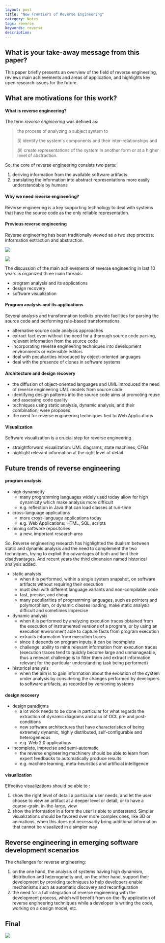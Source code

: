 ```yaml
---
layout: post
title: "New Frontiers of Reverse Engineering"
category: Notes
tags: reverse
keywords: reverse
description:
---
```



## What is your take-away message from this paper?
This paper briefly presents an overview of the field of reverse engineering, reviews main achievements and areas of application, and highlights key open research issues for the future.


## What are motivations for this work?
#### What is reverse engineering?
The term *reverse engineering* was defined as:
> the process of analyzing a subject system to
>
> (i) identify the system's components and their inter-relationships and
>
> (ii) create representations of the system in another form or at a higher level of abstraction.

So, the core of reverse engineering consists two parts:
1. deriving information from the available software artifacts
2. translating the information into abstract representations more easily understandable by humans

#### Why we need reverse engineering?
Reverse engineering is a key supporting technology to deal with systems that have the source code as the only reliable representation.

#### Previous reverse engineering
Reverse engineering has been traditionally viewed as a two step process: information extraction and abstraction.

![](/post_pic/tools_arch.png)

![](/post_pic/reengineering.png)

The discussion of the main achievements of reverse engineering in last 10 years is organized three main threads:
- program analysis and its applications
- design recovery
- software visualization

#### Program analysis and its applications
Several analysis and transformation toolkits provide facilities for parsing the source code and performing rule-based transformations.
- alternative source code analysis approaches
- extract fact even without the need for a thorough source code parsing, relevant information from the source code
- incorporating reverse engineering techniques into development environments or extensible editors
- deal with peculiarities introduced by object-oriented languages
- deal with the presence of clones in software systems

#### Architecture and design recovery
- the diffusion of object-oriented languages and UML introduced the need of reverse engineering UML models from source code
- identifying design patterns into the source code aims at promoting reuse and assessing code quality
- techniques using static analysis, dynamic analysis, and their combination, were proposed
- the need for reverse engineering techniques tied to Web Applications

#### Visualization
Software visualization is a crucial step for reverse engineering.
- straightforward visualization: UML diagrams, state machines, CFGs
- highlight relevant information at the right level of detail

## Future trends of reverse engineering
#### program analysis
- high dynamicity
  - many programming languages widely used today allow for high dynamicity which make analysis more difficult
  - e.g. reflection in Java that can load classes at run-time
- cross-language applications
  - more cross-language applications today
  - e.g. Web Applications: HTML, SQL, scripts
- mining software repositories
  - a new, important research area

So, Reverse engineering research has highlighted the dualism between static and dynamic analysis and the need to complement the two techniques, trying to exploit the advantages of both and limit their disadvantages. And recent years the third dimension named historical analysis added.
- static analysis
  - when it is performed, within a single system snapshot, on software artifacts without requiring their execution
  - must deal with different language variants and non-compilable code
  - fast, precise, and cheap
  - many peculiarities of programming languages, such as pointers and polymorphism, or dynamic classes loading, make static analysis difficult and sometimes imprecise
- dynamic analysis
  - when it is performed by analyzing execution traces obtained from the execution of instrumented versions of a program, or by using an execution environment able to capture facts from program execution
  - extracts information from execution traces
  - since it depends on program inputs, it can be incomplete
  - challenge: ability to mine relevant information from execution traces (execution traces tend to quickly become large and unmanageable, thus a relevant challenge is to filter them and extract information relevant for the particular understanding task being performed)
- historical analysis
  - when the aim is to gain information about the evolution of the system under analysis by considering the changes performed by developers to software artifacts, as recorded by versioning systems

#### design recovery
- design paradigms
  - a lot work needs to be done in particular for what regards the extraction of dynamic diagrams and also of OCL pre and post- conditions
  - new software architectures that have characteristics of being extremely dynamic, highly distributed, self-configurable and heterogeneous
  - e.g. Web 2.0 applications
- incomplete, imprecise and semi-automatic
  - the reverse engineering machinery should be able to learn from expert feedbacks to automatically produce results
  - e.g. machine learning, meta-heuristics and artificial intelligence

#### visualization
Effective visualizations should be able to :
1. show the right level of detail a particular user needs, and let the user choose to view an artifact at a deeper level or detail, or to have a coarse-grain, in-the-large, view
2. show the information in a form the user is able to understand. Simpler visualizations should be favored over more complex ones, like 3D or animations, when this does not necessarily bring additional information that cannot be visualized in a simpler way


## Reverse engineering in emerging software development scenarios
The challenges for reverse engineering:
1. on the one hand, the analysis of systems having high dynamism, distribution and heterogeneity and, on the other hand, support their development by providing techniques to help developers enable mechanisms such as automatic discovery and reconfiguration
2. the need for a full integration of reverse engineering with the development process, which will benefit from on-the-fly application of reverse engineering techniques while a developer is writing the code, working on a design model, etc.

## Final
![](/post_pic/role.png)
